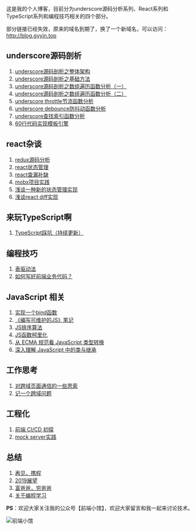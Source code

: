 这是我的个人博客，目前分为underscore源码分析系列、React系列和TypeScript系列和编程技巧相关的四个部分。

部分链接已经失效，原来的域名到期了，换了一个新域名，可以访问：http://blog.gyyin.top
## underscore源码剖析

 1. [underscore源码剖析之整体架构][4]
 2. [underscore源码剖析之基础方法][5]
 3. [underscore源码剖析之数组遍历函数分析（一）][6]
 4. [underscore源码剖析之数组遍历函数分析（二）][7]
 5. [underscore throttle节流函数分析][8]
 6. [underscore debounce防抖动函数分析][9]
 7. [underscore查找索引函数分析][10]
 8. [60行代码实现模板引擎][11]

## react杂谈

 1. [redux源码分析][12]
 2. [react状态管理][13]
 3. [react查漏补缺][16]
 4. [mobx项目实践](https://github.com/yinguangyao/blog/issues/9) 
 5. [浅谈一种新的状态管理实现](https://github.com/yinguangyao/blog/issues/26)    
 6. [浅谈react diff实现](https://github.com/yinguangyao/blog/issues/27) 

## 来玩TypeScript啊

 1. [TypeScript踩坑（持续更新）][14]

 
## 编程技巧

 1. [表驱动法](https://github.com/yinguangyao/blog/issues/14)
 2. [如何写好前端业务代码？](https://github.com/yinguangyao/blog/issues/23)

## JavaScript 相关

 1. [实现一个bind函数][1]
 2. [《编写可维护的JS》笔记][2]
 3. [JS排序算法][3]
 4. [JS函数柯里化][15]
 5. [从 ECMA 规范看 JavaScript 类型转换](https://github.com/yinguangyao/blog/issues/30)
 6. [深入理解 JavaScript 中的类与继承](https://github.com/yinguangyao/blog/issues/29)
 
## 工作思考
 1. [对跨域页面通信的一些思索](https://github.com/yinguangyao/blog/issues/33)
 2. [记一个跨域问题](https://github.com/yinguangyao/blog/issues/32)

## 工程化
 1. [前端 CI/CD 初探](http://share.gyyin.top/Shopee/CI.html)
 2. [mock server实践](https://github.com/yinguangyao/blog/issues/28)
 
## 总结

 1. [再见，携程](https://github.com/yinguangyao/blog/issues/24) 
 2. [2019展望](https://github.com/yinguangyao/blog/issues/21) 
 3. [富爸爸，穷爸爸](https://github.com/yinguangyao/blog/issues/25)
 4. [关于编程学习](https://github.com/yinguangyao/blog/issues/31)


**PS**：欢迎大家关注我的公众号【前端小馆】，欢迎大家留言和我一起来讨论技术。

![前端小馆](https://camo.githubusercontent.com/52bd28d51af773353699a474b996d22a197bd860/68747470733a2f2f757365722d676f6c642d63646e2e786974752e696f2f323031392f332f32312f313639396530386565323330663863343f773d31323926683d31323926663d706e6726733d3132383138)

  [1]: http://ygy.online/2018/05/30/%E5%AE%9E%E7%8E%B0%E4%B8%80%E4%B8%AAbind%E5%87%BD%E6%95%B0/
  [2]: http://ygy.online/2018/07/07/%E3%80%8A%E7%BC%96%E5%86%99%E5%8F%AF%E7%BB%B4%E6%8A%A4%E7%9A%84JS%E3%80%8B%E7%AC%94%E8%AE%B0/
  [3]: https://segmentfault.com/a/1190000006757051
  [4]: http://ygy.online/2018/03/16/underscore%E6%BA%90%E7%A0%81%E5%89%96%E6%9E%90%E4%B9%8B%E6%95%B4%E4%BD%93%E6%9E%B6%E6%9E%84/
  [5]: http://ygy.online/2018/03/17/underscore%E6%BA%90%E7%A0%81%E5%89%96%E6%9E%90%E4%B9%8B%E5%9F%BA%E7%A1%80%E6%96%B9%E6%B3%95/
  [6]: http://ygy.online/2018/03/19/underscore%E6%BA%90%E7%A0%81%E5%89%96%E6%9E%90%E4%B9%8B%E6%95%B0%E7%BB%84%E9%81%8D%E5%8E%86%E5%87%BD%E6%95%B0%E5%88%86%E6%9E%90%EF%BC%88%E4%B8%80%EF%BC%89/
  [7]: http://ygy.online/2018/03/20/underscore%E6%BA%90%E7%A0%81%E5%89%96%E6%9E%90%E4%B9%8B%E6%95%B0%E7%BB%84%E9%81%8D%E5%8E%86%E5%87%BD%E6%95%B0%E5%88%86%E6%9E%90%EF%BC%88%E4%BA%8C%EF%BC%89/
  [8]: http://ygy.online/2018/03/22/underscore%20throttle%E8%8A%82%E6%B5%81%E5%87%BD%E6%95%B0%E5%88%86%E6%9E%90/
  [9]: http://ygy.online/2018/03/23/underscore%20debounce%E9%98%B2%E6%8A%96%E5%8A%A8%E5%87%BD%E6%95%B0%E5%88%86%E6%9E%90/
  [10]: http://ygy.online/2018/03/25/underscore%E6%9F%A5%E6%89%BE%E7%B4%A2%E5%BC%95%E5%87%BD%E6%95%B0%E5%88%86%E6%9E%90/
  [11]: http://ygy.online/2018/04/24/60%E8%A1%8C%E4%BB%A3%E7%A0%81%E5%AE%9E%E7%8E%B0%E6%A8%A1%E6%9D%BF%E5%BC%95%E6%93%8E/
  [12]: http://ygy.online/2018/07/25/redux%E6%BA%90%E7%A0%81%E5%88%86%E6%9E%90/
  [13]: http://ygy.online/2018/10/05/react%E7%8A%B6%E6%80%81%E7%AE%A1%E7%90%86/
  [14]: http://ygy.online/2018/11/22/TypeScript%E8%B8%A9%E5%9D%91%EF%BC%88%E6%8C%81%E7%BB%AD%E6%9B%B4%E6%96%B0%EF%BC%89/
  [15]: http://ygy.online/2018/05/09/JS%E5%87%BD%E6%95%B0%E6%9F%AF%E9%87%8C%E5%8C%96/
  [16]: http://ygy.online/2018/11/25/react%E6%9F%A5%E6%BC%8F%E8%A1%A5%E7%BC%BA/
